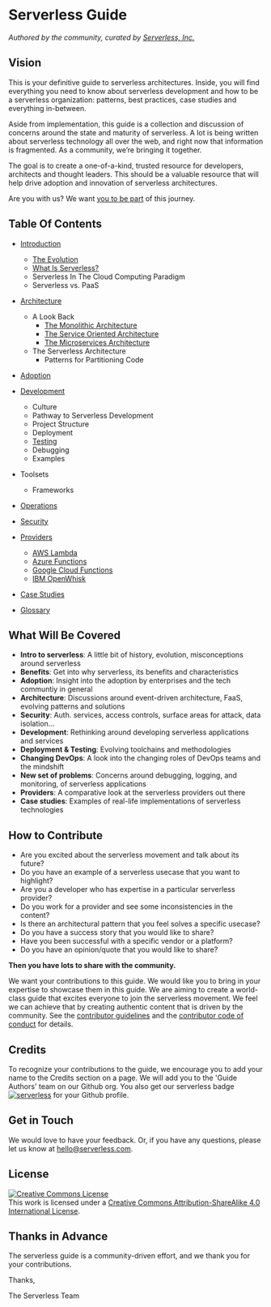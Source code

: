 <!--
title: Read Me
menuText: Read Me
menuOrder: 1
description: General readme section that covers contribution guidelines, credits, contact info., and license. 
layout: Doc
-->

# Serverless Guide

*Authored by the community, curated by [Serverless, Inc.](https://serverless.com/)*

## Vision

This is your definitive guide to serverless architectures. Inside, you will find everything you need to know about serverless development and how to be a serverless organization: patterns, best practices, case studies and everything in-between.

Aside from implementation, this guide is a collection and discussion of concerns around the state and maturity of serverless. A lot is being written about serverless technology all over the web, and right now that information is fragmented. As a community, we’re bringing it together.

The goal is to create a one-of-a-kind, trusted resource for developers, architects and thought leaders. This should be a valuable resource that will help drive adoption and innovation of serverless architectures.

Are you with us? We want [you to be part](./README.md#how-to-contribute) of this journey.

## Table Of Contents

* [Introduction](./source/README.md)
    * [The Evolution](./source/README.md#the-evolution)
    * [What Is Serverless?](./source/README.md#what-is-serverless)
    * Serverless In The Cloud Computing Paradigm
    * Serverless vs. PaaS
      
* [Architecture](./source/architecture/README.md)
    * A Look Back
        * [The Monolithic Architecture](./source/architecture/README.md#the-monolithic-architecture)
        * [The Service Oriented Architecture](./source/architecture/README.md#the-service-oriented-architecture-soa)
        * [The Microservices Architecture](./source/architecture/README.md#the-microservices-architecture)
    * The Serverless Architecture
        * Patterns for Partitioning Code

* [Adoption](./source/adoption/README.md)

* [Development](./source/dev/README.md)
    * Culture
    * Pathway to Serverless Development
    * Project Structure
    * Deployment
    * [Testing](./source/dev/testing.md)
    * Debugging
    * Examples

* Toolsets
    * Frameworks

* [Operations](./source/ops/README.md)

* [Security](./source/security/README.md)

* [Providers](./source/providers/README.md)
    * [AWS Lambda](./source/providers/aws.md)
    * [Azure Functions](./source/providers/azure.md)
    * [Google Cloud Functions](./source/providers/gcf.md)
    * [IBM OpenWhisk](./source/providers/openwhisk.md)

* [Case Studies](./source/case_studies/README.md)

* [Glossary](./source/glossary.md)


## What Will Be Covered

* **Intro to serverless**: A little bit of history, evolution, misconceptions around serverless
* **Benefits**: Get into why serverless, its benefits and characteristics
* **Adoption**: Insight into the adoption by enterprises and the tech communtiy in general
* **Architecture**: Discussions around event-driven architecture, FaaS, evolving patterns and solutions
* **Security**: Auth. services, access controls, surface areas for attack, data isolation...
* **Development**: Rethinking around developing serverless applications and services
* **Deployment & Testing**: Evolving toolchains and methodologies 
* **Changing DevOps**: A look into the changing roles of DevOps teams and the mindshift
* **New set of problems**: Concerns around debugging, logging, and monitoring, of serverless applications
* **Providers**: A comparative look at the serverless providers out there
* **Case studies**: Examples of real-life implementations of serverless technologies


## How to Contribute

- Are you excited about the serverless movement and talk about its future?
- Do you have an example of a serverless usecase that you want to highlight?
- Are you a developer who has expertise in a particular serverless provider?
- Do you work for a provider and see some inconsistencies in the content?
- Is there an architectural pattern that you feel solves a specific usecase?
- Do you have a success story that you would like to share?
- Have you been successful with a specific vendor or a platform?
- Do you have an opinion/quote that you would like to share?

**Then you have lots to share with the community.**

We want your contributions to this guide. We would like you to bring in your expertise to showcase them in this guide. We are aiming to create a world-class guide that excites everyone to join the serverless movement. We feel we can achieve that by creating authentic content that is driven by the community. See the [contributor guidelines](./CONTRIBUTING.md) and the [contributor code of conduct](./CODE_OF_CONDUCT.md) for details. 

## Credits

To recognize your contributions to the guide, we encourage you to add your name to the Credits section on a page. We will add you to the 'Guide Authors' team on our Github org. You also get our serverless badge [![serverless](http://public.serverless.com/badges/v3.svg)](http://www.serverless.com) for your Github profile.

## Get in Touch

We would love to have your feedback. Or, if you have any questions, please let us know at hello@serverless.com.

## License

<a rel="license" href="http://creativecommons.org/licenses/by-sa/4.0/"><img alt="Creative Commons License" style="border-width:0" src="https://i.creativecommons.org/l/by-sa/4.0/88x31.png" /></a><br />This work is licensed under a <a rel="license" href="http://creativecommons.org/licenses/by-sa/4.0/">Creative Commons Attribution-ShareAlike 4.0 International License</a>.

## Thanks in Advance

The serverless guide is a community-driven effort, and we thank you for your contributions.

Thanks, 

The Serverless Team
